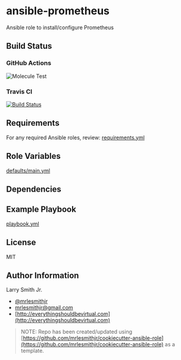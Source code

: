 # ansible-prometheus

Ansible role to install/configure Prometheus

## Build Status

### GitHub Actions

![Molecule Test](https://github.com/mrlesmithjr/ansible-prometheus/workflows/Molecule%20Test/badge.svg)

### Travis CI

[![Build Status](https://travis-ci.org/mrlesmithjr/ansible-prometheus.svg?branch=master)](https://travis-ci.org/mrlesmithjr/ansible-prometheus)

## Requirements

For any required Ansible roles, review:
[requirements.yml](requirements.yml)

## Role Variables

[defaults/main.yml](defaults/main.yml)

## Dependencies

## Example Playbook

[playbook.yml](playbook.yml)

## License

MIT

## Author Information

Larry Smith Jr.

- [@mrlesmithjr](https://twitter.com/mrlesmithjr)
- [mrlesmithjr@gmail.com](mailto:mrlesmithjr@gmail.com)
- [http://everythingshouldbevirtual.com](http://everythingshouldbevirtual.com)

> NOTE: Repo has been created/updated using [https://github.com/mrlesmithjr/cookiecutter-ansible-role](https://github.com/mrlesmithjr/cookiecutter-ansible-role) as a template.
